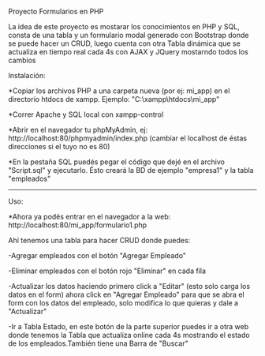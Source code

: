Proyecto Formularios en PHP

La idea de este proyecto es mostarar los conocimientos en PHP y SQL, consta de una tabla y un formulario modal generado con Bootstrap donde se puede hacer un CRUD, luego cuenta con otra Tabla dinámica que se actualiza en tiempo real cada 4s con AJAX y JQuery mostarndo todos los cambios

Instalación:

*Copiar los archivos PHP a una carpeta nueva (por ej: mi_app) en el directorio htdocs de xampp. Ejemplo: "C:\xampp\htdocs\mi_app"

*Correr Apache y SQL local con xampp-control

*Abrir en el navegador tu phpMyAdmin, ej:
http://localhost:80/phpmyadmin/index.php (cambiar el localhost de éstas direcciones si el tuyo no es 80)

*En la pestaña SQL puedés pegar el código que dejé en el archivo "Script.sql" y ejecutarlo.
Ésto creará la BD de ejemplo "empresa1" y la tabla "empleados"

-------------------------
Uso:

*Ahora ya podés entrar en el navegador a la web:
http://localhost:80/mi_app/formulario1.php

Ahí tenemos una tabla para hacer CRUD donde puedes:

-Agregar empleados con el botón "Agregar Empleado"

-Eliminar empleados con el botón rojo "Eliminar" en cada fila

-Actualizar los datos haciendo primero click a "Editar" (esto solo carga los datos en el form) ahora click en "Agregar Empleado" para que se abra el form con los datos del empleado, solo modifica lo que quieras y dale a "Actualizar"

-Ir a Tabla Estado, en este botón de la parte superior puedes ir a otra web donde tenemos la Tabla que actualiza online cada 4s mostrando el estado de los empleados.También tiene una Barra de "Buscar"

